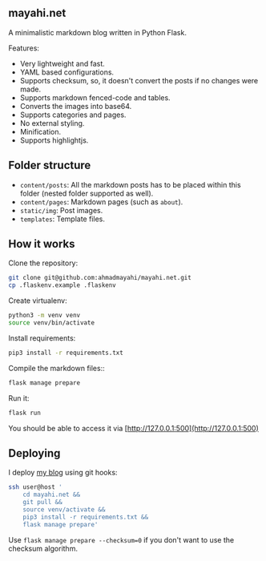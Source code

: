 ## mayahi.net

A minimalistic markdown blog written in Python Flask.

Features:
* Very lightweight and fast.
* YAML based configurations.
* Supports checksum, so, it doesn't convert the posts if no changes were made.
* Supports markdown fenced-code and tables.
* Converts the images into base64.
* Supports categories and pages.
* No external styling.
* Minification.
* Supports highlightjs.
 
## Folder structure
* `content/posts`: All the markdown posts has to be placed within this folder (nested folder supported as well).
* `content/pages`: Markdown pages (such as `about`).
* `static/img`: Post images.
* `templates`: Template files.

## How it works
Clone the repository:
```bash
git clone git@github.com:ahmadmayahi/mayahi.net.git
cp .flaskenv.example .flaskenv
```

Create virtualenv:
```bash
python3 -m venv venv
source venv/bin/activate 
```

Install requirements:
```bash
pip3 install -r requirements.txt
```

Compile the markdown files::
```bash
flask manage prepare
```

Run it:
```bash
flask run
```

You should be able to access it via [http://127.0.0.1:500](http://127.0.0.1:500)

## Deploying
I deploy [my blog](https://mayahi.net) using git hooks:
```bash
ssh user@host '
    cd mayahi.net && 
    git pull &&
    source venv/activate &&   
    pip3 install -r requirements.txt && 
    flask manage prepare'
```

Use `flask manage prepare --checksum=0` if you don't want to use the checksum algorithm.